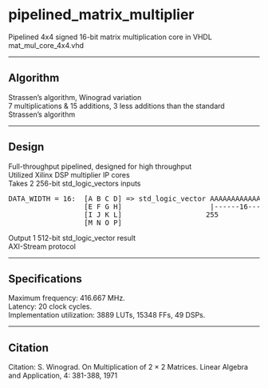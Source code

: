 # pipelined_matrix_multiplier
Pipelined 4x4 signed 16-bit matrix multiplication core in VHDL <br>
mat_mul_core_4x4.vhd <br>

---
## Algorithm
Strassen’s algorithm, Winograd variation <br>
7 multiplications & 15 additions, 3 less additions than the standard Strassen’s algorithm <br>

---
## Design
Full-throughput pipelined, designed for high throughput <br>
Utilized Xilinx DSP multiplier IP cores <br>
Takes 2 256-bit std_logic_vectors inputs <br>
<pre>
DATA_WIDTH = 16:  [A B C D] => std_logic_vector AAAAAAAAAAAAAAAAB...B......O...OPPPPPPPPPPPPPPPP
                  [E F G H]                     |------16------|
                  [I J K L]                    255                   downto                    0
                  [M N O P]
</pre>
Output 1 512-bit std_logic_vector result <br>
AXI-Stream protocol <br>

---
## Specifications
Maximum frequency: 416.667 MHz. <br>
Latency: 20 clock cycles. <br>
Implementation utilization: 3889 LUTs, 15348 FFs, 49 DSPs. <br>

---
## Citation
Citation:        S. Winograd. On Multiplication of 2 × 2 Matrices. Linear Algebra and Application, 4: 381-388, 1971
